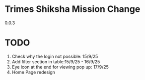 # Trimes Shiksha Mission Change
0.0.3


# TODO
1. Check why the login not possible: 15/9/25
2. Add filter section in table:15/9/25 - 16/9/25
3. Eye icon at the end for viewing pop up: 17/9/25
4. Home Page redesign
